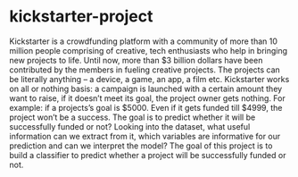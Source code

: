 # kickstarter-project
Kickstarter is a crowdfunding platform with a community of more than 10 million people comprising of creative, tech enthusiasts who help in bringing new projects to life.  Until now, more than $3 billion dollars have been contributed by the members in fueling creative projects. The projects can be literally anything – a device, a game, an app, a film etc.  Kickstarter works on all or nothing basis: a campaign is launched with a certain amount they want to raise, if it doesn’t meet its goal, the project owner gets nothing. For example: if a projects’s goal is $5000. Even if it gets funded till $4999, the project won’t be a success.  The goal is to predict whether it will be successfully funded or not? Looking into the dataset, what useful information can we extract from it, which variables are informative for our prediction and can we interpret the model?  The goal of this project is to build a classifier to predict whether a project will be successfully funded or not.
